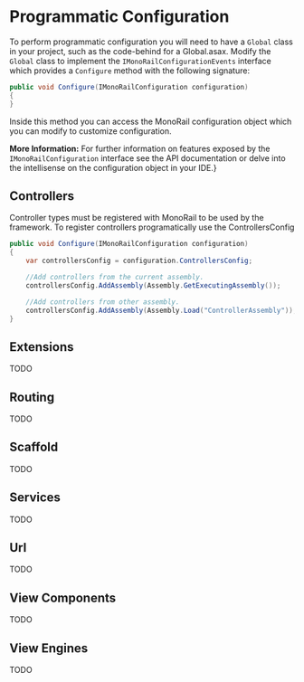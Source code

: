 # Programmatic Configuration

To perform programmatic configuration you will need to have a `Global` class in your project, such as the code-behind for a Global.asax.  Modify the `Global` class to implement the `IMonoRailConfigurationEvents` interface which provides a `Configure` method with the following signature:

```csharp
public void Configure(IMonoRailConfiguration configuration)
{
}
```

Inside this method you can access the MonoRail configuration object which you can modify to customize configuration.

**More Information:** For further information on features exposed by the `IMonoRailConfiguration` interface see the API documentation or delve into the intellisense on the configuration object in your IDE.}

## Controllers

Controller types must be registered with MonoRail to be used by the framework. To register controllers programatically use the ControllersConfig

```csharp
public void Configure(IMonoRailConfiguration configuration)
{
    var controllersConfig = configuration.ControllersConfig;

    //Add controllers from the current assembly.
    controllersConfig.AddAssembly(Assembly.GetExecutingAssembly());

    //Add controllers from other assembly.
    controllersConfig.AddAssembly(Assembly.Load("ControllerAssembly"));
}
```

## Extensions

TODO

## Routing

TODO

## Scaffold

TODO

## Services

TODO

## Url

TODO

## View Components

TODO

## View Engines

TODO